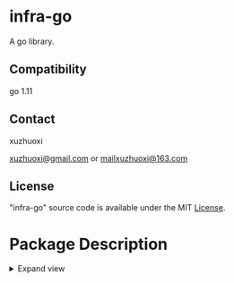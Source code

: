 # infra-go

A go library.

## Compatibility

go 1.11

## Contact

xuzhuoxi 

<xuzhuoxi@gmail.com> or <mailxuzhuoxi@163.com>

## License
"infra-go" source code is available under the MIT [License](/LICENSE).

# Package Description

<details>
<summary>Expand view</summary>
<pre><code>.
├── alg: Common algorithm
│   ├── astar: AStar algorithm supported 2D 3D static path finding.
├── binaryx: Binary data serialization and deserialization.
├── bytex: Byte slice and byte buff serialization and deserialization.
├── cmdx: Command line input listening, interpretation and processing.
├── cryptox: Encrypt.
├── encodingx: Encode and decode.
│   ├── gobx: Gob encode and decode.
│   ├── jsonx: Json encode and decode.
├── errorsx: error
├── eventx: A simple event module.
├── extendx: Common extension.
│   ├── protox: Proto Extension.
├── lang: Some commonly used functions for go language.
│   ├── listx: go list
├── logx:  A log module
├── mathx: A set of math methods.
├── netx:  Net module, include server and client module.
├── osxu:  A set of function for OS.
├── regexpx: A set of commonly used regular expressions
├── slicex: A set of slice functions for basic structure.
├── stringx: A set of functions for string.
├── timex: A set of functions for timer
</code></pre>
</details>